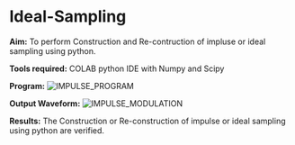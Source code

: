 # Ideal-Sampling

**Aim:**
To perform Construction and Re-contruction of impluse or ideal sampling using python.

**Tools required:**
COLAB
python IDE with Numpy and Scipy

**Program:**
![IMPULSE_PROGRAM](https://github.com/user-attachments/assets/6d5904ae-860e-4046-b260-250aceaee322)

**Output Waveform:**
![IMPULSE_MODULATION](https://github.com/user-attachments/assets/bdddf67e-4f52-4fa7-bd34-1d80c2154c8d)

**Results:**
The Construction or Re-construction of impulse or ideal sampling using python are verified.

